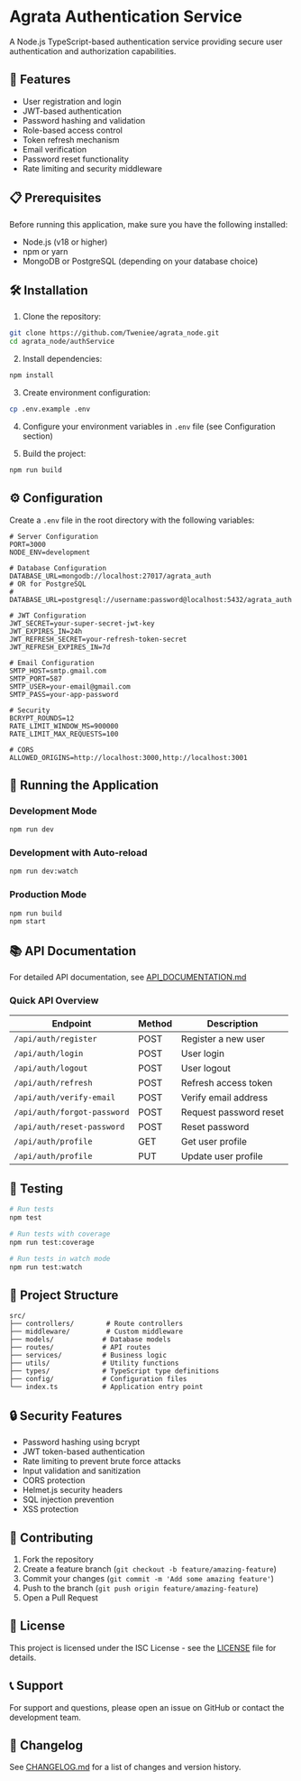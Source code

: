 # Agrata Authentication Service

A Node.js TypeScript-based authentication service providing secure user authentication and authorization capabilities.

## 🚀 Features

- User registration and login
- JWT-based authentication
- Password hashing and validation
- Role-based access control
- Token refresh mechanism
- Email verification
- Password reset functionality
- Rate limiting and security middleware

## 📋 Prerequisites

Before running this application, make sure you have the following installed:

- Node.js (v18 or higher)
- npm or yarn
- MongoDB or PostgreSQL (depending on your database choice)

## 🛠️ Installation

1. Clone the repository:
```bash
git clone https://github.com/Tweniee/agrata_node.git
cd agrata_node/authService
```

2. Install dependencies:
```bash
npm install
```

3. Create environment configuration:
```bash
cp .env.example .env
```

4. Configure your environment variables in `.env` file (see Configuration section)

5. Build the project:
```bash
npm run build
```

## ⚙️ Configuration

Create a `.env` file in the root directory with the following variables:

```env
# Server Configuration
PORT=3000
NODE_ENV=development

# Database Configuration
DATABASE_URL=mongodb://localhost:27017/agrata_auth
# OR for PostgreSQL
# DATABASE_URL=postgresql://username:password@localhost:5432/agrata_auth

# JWT Configuration
JWT_SECRET=your-super-secret-jwt-key
JWT_EXPIRES_IN=24h
JWT_REFRESH_SECRET=your-refresh-token-secret
JWT_REFRESH_EXPIRES_IN=7d

# Email Configuration
SMTP_HOST=smtp.gmail.com
SMTP_PORT=587
SMTP_USER=your-email@gmail.com
SMTP_PASS=your-app-password

# Security
BCRYPT_ROUNDS=12
RATE_LIMIT_WINDOW_MS=900000
RATE_LIMIT_MAX_REQUESTS=100

# CORS
ALLOWED_ORIGINS=http://localhost:3000,http://localhost:3001
```

## 🚀 Running the Application

### Development Mode
```bash
npm run dev
```

### Development with Auto-reload
```bash
npm run dev:watch
```

### Production Mode
```bash
npm run build
npm start
```

## 📚 API Documentation

For detailed API documentation, see [API_DOCUMENTATION.md](./docs/API_DOCUMENTATION.md)

### Quick API Overview

| Endpoint | Method | Description |
|----------|--------|-------------|
| `/api/auth/register` | POST | Register a new user |
| `/api/auth/login` | POST | User login |
| `/api/auth/logout` | POST | User logout |
| `/api/auth/refresh` | POST | Refresh access token |
| `/api/auth/verify-email` | POST | Verify email address |
| `/api/auth/forgot-password` | POST | Request password reset |
| `/api/auth/reset-password` | POST | Reset password |
| `/api/auth/profile` | GET | Get user profile |
| `/api/auth/profile` | PUT | Update user profile |

## 🧪 Testing

```bash
# Run tests
npm test

# Run tests with coverage
npm run test:coverage

# Run tests in watch mode
npm run test:watch
```

## 📁 Project Structure

```
src/
├── controllers/        # Route controllers
├── middleware/         # Custom middleware
├── models/            # Database models
├── routes/            # API routes
├── services/          # Business logic
├── utils/             # Utility functions
├── types/             # TypeScript type definitions
├── config/            # Configuration files
└── index.ts           # Application entry point
```

## 🔒 Security Features

- Password hashing using bcrypt
- JWT token-based authentication
- Rate limiting to prevent brute force attacks
- Input validation and sanitization
- CORS protection
- Helmet.js security headers
- SQL injection prevention
- XSS protection

## 🤝 Contributing

1. Fork the repository
2. Create a feature branch (`git checkout -b feature/amazing-feature`)
3. Commit your changes (`git commit -m 'Add some amazing feature'`)
4. Push to the branch (`git push origin feature/amazing-feature`)
5. Open a Pull Request

## 📄 License

This project is licensed under the ISC License - see the [LICENSE](LICENSE) file for details.

## 📞 Support

For support and questions, please open an issue on GitHub or contact the development team.

## 🔄 Changelog

See [CHANGELOG.md](./docs/CHANGELOG.md) for a list of changes and version history. 